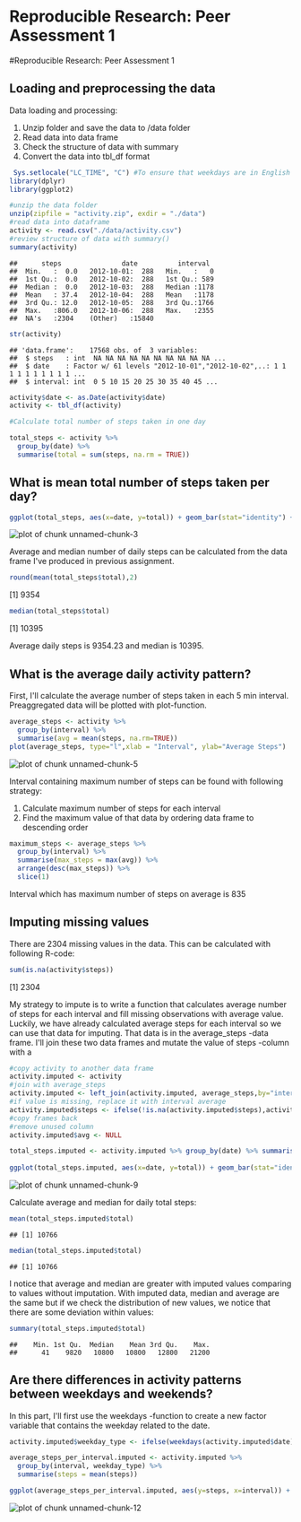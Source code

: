 # Reproducible Research: Peer Assessment 1

#Reproducible Research: Peer Assessment 1


## Loading and preprocessing the data

Data loading and processing: 

1. Unzip folder and save the data to /data folder
2. Read data into data frame
3. Check the structure of data with summary
4. Convert the data into tbl_df format 


```r
 Sys.setlocale("LC_TIME", "C") #To ensure that weekdays are in English in the last assignment
library(dplyr)
library(ggplot2)
```



```r
#unzip the data folder
unzip(zipfile = "activity.zip", exdir = "./data")
#read data into dataframe
activity <- read.csv("./data/activity.csv")
#review structure of data with summary()
summary(activity)
```

```
##      steps               date          interval   
##  Min.   :  0.0   2012-10-01:  288   Min.   :   0  
##  1st Qu.:  0.0   2012-10-02:  288   1st Qu.: 589  
##  Median :  0.0   2012-10-03:  288   Median :1178  
##  Mean   : 37.4   2012-10-04:  288   Mean   :1178  
##  3rd Qu.: 12.0   2012-10-05:  288   3rd Qu.:1766  
##  Max.   :806.0   2012-10-06:  288   Max.   :2355  
##  NA's   :2304    (Other)   :15840
```

```r
str(activity)
```

```
## 'data.frame':	17568 obs. of  3 variables:
##  $ steps   : int  NA NA NA NA NA NA NA NA NA NA ...
##  $ date    : Factor w/ 61 levels "2012-10-01","2012-10-02",..: 1 1 1 1 1 1 1 1 1 1 ...
##  $ interval: int  0 5 10 15 20 25 30 35 40 45 ...
```

```r
activity$date <- as.Date(activity$date)
activity <- tbl_df(activity)

#Calculate total number of steps taken in one day

total_steps <- activity %>% 
  group_by(date) %>% 
  summarise(total = sum(steps, na.rm = TRUE))
```



## What is mean total number of steps taken per day?


```r
ggplot(total_steps, aes(x=date, y=total)) + geom_bar(stat="identity") + xlab("Date") + ylab("Total steps taken each day")
```

![plot of chunk unnamed-chunk-3](PA1_template_files/figure-html/unnamed-chunk-3.png) 

Average and median number of daily steps can be calculated from the data frame I've produced in previous assignment.


```r
round(mean(total_steps$total),2)
```

[1] 9354

```r
median(total_steps$total)
```

[1] 10395


Average daily steps is 9354.23 and median is 10395. 

## What is the average daily activity pattern?

First, I'll calculate the average number of steps taken in each 5 min interval. Preaggregated data will be plotted with plot-function.

```r
average_steps <- activity %>% 
  group_by(interval) %>% 
  summarise(avg = mean(steps, na.rm=TRUE))
plot(average_steps, type="l",xlab = "Interval", ylab="Average Steps")
```

![plot of chunk unnamed-chunk-5](PA1_template_files/figure-html/unnamed-chunk-5.png) 

Interval containing maximum number of steps can be found with following strategy:

1. Calculate maximum number of steps for each interval
2. Find the maximum value of that data by ordering data frame to descending order


```r
maximum_steps <- average_steps %>%
  group_by(interval) %>%
  summarise(max_steps = max(avg)) %>%
  arrange(desc(max_steps)) %>%
  slice(1)
```

Interval which has maximum number of steps on average is 835


## Imputing missing values
There are 2304 missing values in the data. This can be calculated with following R-code:


```r
sum(is.na(activity$steps))
```

[1] 2304

My strategy to impute is to write a function that calculates average number of steps for each interval and fill missing observations with average value. Luckily, we have already calculated average steps for each interval so we can use that data for imputing. That data is in the average_steps -data frame. I'll join these two data frames and mutate the value of steps -column with a


```r
#copy activity to another data frame
activity.imputed <- activity
#join with average_steps
activity.imputed <- left_join(activity.imputed, average_steps,by="interval")
#if value is missing, replace it with interval average
activity.imputed$steps <- ifelse(!is.na(activity.imputed$steps),activity.imputed$steps,activity.imputed$avg)
#copy frames back
#remove unused column
activity.imputed$avg <- NULL
```


```r
total_steps.imputed <- activity.imputed %>% group_by(date) %>% summarise(total=sum(steps))
  
ggplot(total_steps.imputed, aes(x=date, y=total)) + geom_bar(stat="identity") + xlab("Date") + ylab("Total steps taken each day (imputed)")
```

![plot of chunk unnamed-chunk-9](PA1_template_files/figure-html/unnamed-chunk-9.png) 

Calculate average and median for daily total steps:


```r
mean(total_steps.imputed$total)
```

```
## [1] 10766
```

```r
median(total_steps.imputed$total)
```

```
## [1] 10766
```

I notice that average and median are greater with imputed values comparing to values without imputation. With imputed data, median and average are the same but if we check the distribution of new values, we notice that there are some deviation within values:


```r
summary(total_steps.imputed$total)
```

```
##    Min. 1st Qu.  Median    Mean 3rd Qu.    Max. 
##      41    9820   10800   10800   12800   21200
```



## Are there differences in activity patterns between weekdays and weekends?

In this part, I'll first use the weekdays -function to create a new factor variable that contains the weekday related to the date.


```r
activity.imputed$weekday_type <- ifelse(weekdays(activity.imputed$date) %in% c("Saturday","Sunday"), "weekend", "weekday")

average_steps_per_interval.imputed <- activity.imputed %>% 
  group_by(interval, weekday_type) %>%
  summarise(steps = mean(steps))

ggplot(average_steps_per_interval.imputed, aes(y=steps, x=interval)) + geom_line()  + facet_grid(weekday_type~.) + ylab("Number of steps") + xlab("Interval")
```

![plot of chunk unnamed-chunk-12](PA1_template_files/figure-html/unnamed-chunk-12.png) 


